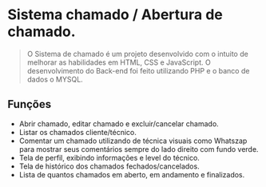 # Sistema chamado / Abertura de chamado.
> O Sistema de chamado é um projeto desenvolvido com o intuito de melhorar as habilidades em HTML, CSS e JavaScript.
O desenvolvimento do Back-end foi feito utilizando PHP e o banco de dados o MYSQL.

## Funções

* Abrir chamado, editar chamado e excluir/cancelar chamado.
* Listar os chamados cliente/técnico.
* Comentar um chamado utilizando de técnica visuais como Whatszap para mostrar seus comentários sempre do lado direito com fundo verde.
* Tela de perfil, exibindo informações e level do técnico.
* Tela de histórico dos chamados fechados/cancelados.
* Lista de quantos chamados em aberto, em andamento e finalizados.
